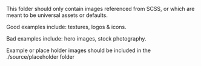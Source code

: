 This folder should only contain images referenced from SCSS, or which are meant to be universal assets or defaults.

Good examples include: textures, logos & icons.

Bad examples include: hero images, stock photography.

Example or place holder images should be included in the ./source/placeholder folder
